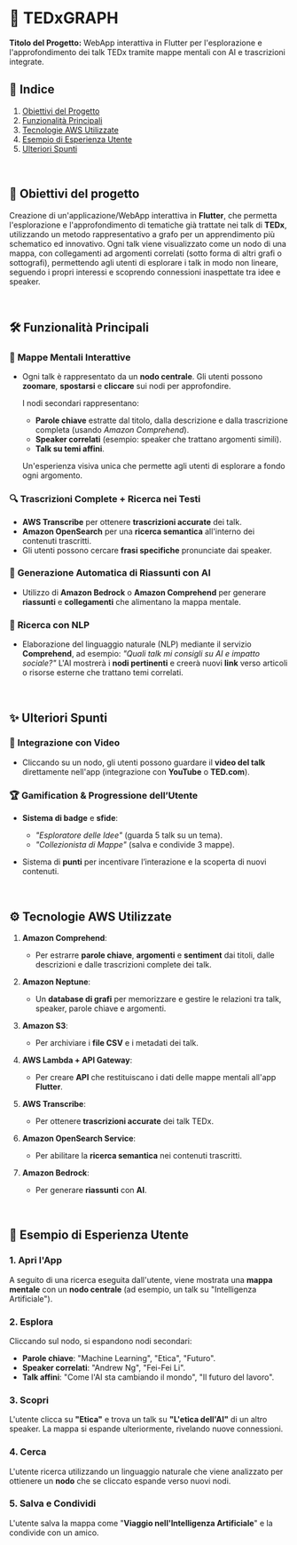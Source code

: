# 🎯 **TEDxGRAPH**
**Titolo del Progetto:** WebApp interattiva in Flutter per l'esplorazione e l'approfondimento dei talk TEDx tramite mappe mentali con AI e trascrizioni integrate.

## 📌 **Indice**
1. [Obiettivi del Progetto](#obbiettivi-del-progetto)
2. [Funzionalità Principali](#funzionalità-principali)
3. [Tecnologie AWS Utilizzate](#tecnologie-aws-utilizzate)
4. [Esempio di Esperienza Utente](#esempio-di-esperienza-utente)
5. [Ulteriori Spunti](#ulteriori-spunti)

&nbsp;
## 🎯 **Obiettivi del progetto**
Creazione di un'applicazione/WebApp interattiva in **Flutter**, che permetta l'esplorazione e l'approfondimento di tematiche già trattate nei talk di **TEDx**, utilizzando un metodo rappresentativo a grafo per un apprendimento più schematico ed innovativo. Ogni talk viene visualizzato come un nodo di una mappa, con collegamenti ad argomenti correlati (sotto forma di altri grafi o sottografi), permettendo agli utenti di esplorare i talk in modo non lineare, seguendo i propri interessi e scoprendo connessioni inaspettate tra idee e speaker.

&nbsp;
## 🛠️ **Funzionalità Principali**

### 🧠 **Mappe Mentali Interattive**
- Ogni talk è rappresentato da un **nodo centrale**. Gli utenti possono **zoomare**, **spostarsi** e **cliccare** sui nodi per approfondire.
  
  I nodi secondari rappresentano:
  - **Parole chiave** estratte dal titolo, dalla descrizione e dalla trascrizione completa (usando *Amazon Comprehend*).
  - **Speaker correlati** (esempio: speaker che trattano argomenti simili).
  - **Talk su temi affini**.

  Un'esperienza visiva unica che permette agli utenti di esplorare a fondo ogni argomento.

### 🔍 **Trascrizioni Complete + Ricerca nei Testi**
- **AWS Transcribe** per ottenere **trascrizioni accurate** dei talk.
- **Amazon OpenSearch** per una **ricerca semantica** all'interno dei contenuti trascritti.
- Gli utenti possono cercare **frasi specifiche** pronunciate dai speaker.

### 🤖 **Generazione Automatica di Riassunti con AI**
- Utilizzo di **Amazon Bedrock** o **Amazon Comprehend** per generare **riassunti** e **collegamenti** che alimentano la mappa mentale.

### 💬 **Ricerca con NLP**
- Elaborazione del linguaggio naturale (NLP) mediante il servizio **Comprehend**, ad esempio:
  *"Quali talk mi consigli su AI e impatto sociale?"*
  L'AI mostrerà i **nodi pertinenti** e creerà nuovi **link** verso articoli o risorse esterne che trattano temi correlati.

&nbsp;
## ✨ **Ulteriori Spunti**

### 🎥 **Integrazione con Video**
- Cliccando su un nodo, gli utenti possono guardare il **video del talk** direttamente nell'app (integrazione con **YouTube** o **TED.com**).

### 🏆 **Gamification & Progressione dell’Utente**
- **Sistema di badge** e **sfide**:
  - *"Esploratore delle Idee"* (guarda 5 talk su un tema).
  - *"Collezionista di Mappe"* (salva e condivide 3 mappe).
  
- Sistema di **punti** per incentivare l’interazione e la scoperta di nuovi contenuti.

&nbsp;
## ⚙️ **Tecnologie AWS Utilizzate**

1. **Amazon Comprehend**:
   - Per estrarre **parole chiave**, **argomenti** e **sentiment** dai titoli, dalle descrizioni e dalle trascrizioni complete dei talk.

2. **Amazon Neptune**:
   - Un **database di grafi** per memorizzare e gestire le relazioni tra talk, speaker, parole chiave e argomenti.

3. **Amazon S3**:
   - Per archiviare i **file CSV** e i metadati dei talk.

4. **AWS Lambda + API Gateway**:
   - Per creare **API** che restituiscano i dati delle mappe mentali all'app **Flutter**.

5. **AWS Transcribe**:
   - Per ottenere **trascrizioni accurate** dei talk TEDx.

6. **Amazon OpenSearch Service**:
   - Per abilitare la **ricerca semantica** nei contenuti trascritti.

7. **Amazon Bedrock**:
   - Per generare **riassunti** con **AI**.

&nbsp;
## 🌟 **Esempio di Esperienza Utente**

### 1. **Apri l'App**
A seguito di una ricerca eseguita dall'utente, viene mostrata una **mappa mentale** con un **nodo centrale** (ad esempio, un talk su "Intelligenza Artificiale").

### 2. **Esplora**
Cliccando sul nodo, si espandono nodi secondari:
  - **Parole chiave**: "Machine Learning", "Etica", "Futuro".
  - **Speaker correlati**: "Andrew Ng", "Fei-Fei Li".
  - **Talk affini**: "Come l'AI sta cambiando il mondo", "Il futuro del lavoro".

### 3. **Scopri**
L'utente clicca su **"Etica"** e trova un talk su **"L'etica dell'AI"** di un altro speaker. La mappa si espande ulteriormente, rivelando nuove connessioni.

### 4. **Cerca**
L'utente ricerca utilizzando un linguaggio naturale che viene analizzato per ottienere un **nodo** che se cliccato espande verso nuovi nodi.

### 5. **Salva e Condividi**
L'utente salva la mappa come "**Viaggio nell'Intelligenza Artificiale**" e la condivide con un amico.
